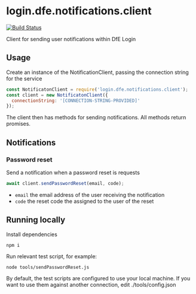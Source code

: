 # login.dfe.notifications.client

[![Build Status](https://travis-ci.org/DFE-Digital/login.dfe.notifications.client.svg?branch=master)](https://travis-ci.org/DFE-Digital/login.dfe.notifications.client)

Client for sending user notifications within DfE Login

## Usage

Create an instance of the NotificationClient, passing the connection string for the service

```javascript
const NotificatonClient = require('login.dfe.notifications.client');
const client = new NotificatonClient({
  connectionString: '[CONNECTION-STRING-PROVIDED]'
});
```

The client then has methods for sending notifications. All methods return promises.

## Notifications

### Password reset

Send a notification when a password reset is requests

```javascript
await client.sendPasswordReset(email, code);
```

- `email` the email address of the user receiving the notification
- `code` the reset code the assigned to the user of the reset


## Running locally

Install dependencies
```
npm i
```

Run relevant test script, for example:

```
node tools/sendPasswordReset.js
```

By default, the test scripts are configured to use your local machine. If you want to use them against another connection, edit ./tools/config.json